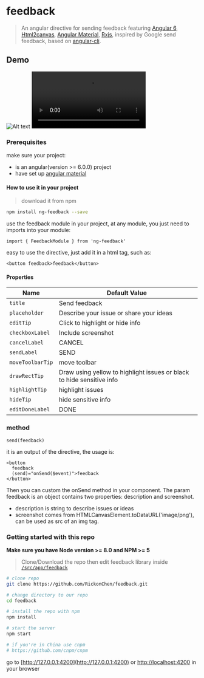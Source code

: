 # feedback
> An angular directive for sending feedback featuring [Angular 6](https://angular.io), [Html2canvas](https://html2canvas.hertzen.com/), [Angular Material](https://material.angular.io), [Rxjs](https://rxjs-dev.firebaseapp.com/), inspired by Google send feedback, based on [angular-cli](https://github.com/angular/angular-cli).

## Demo
![Alt text](/../screenshots/feedback.gif?raw=true "overview")
![Alt text](/../screenshots/feedback.webm)
### Prerequisites
make sure your project:
* is an angular(version >= 6.0.0) project
* have set up [angular material](https://github.com/angular/material2/blob/master/guides/getting-started.md)

#### How to use it in your project
> download it from npm

```bash
npm install ng-feedback --save
```

use the feedback module in your project, at any module, you just need to imports into your module:
```es6
import { FeedbackModule } from 'ng-feedback'
```

easy to use the directive, just add it in a html tag, such as:
```
<button feedback>feedback</button>
```

#### Properties

| Name             | Default Value                                                         |
|------------------|-----------------------------------------------------------------------|
| `title`          | Send feedback                                                         |
| `placeholder`    | Describe your issue or share your ideas                               |
| `editTip`        | Click to highlight or hide info                                       |
| `checkboxLabel`  | Include screenshot                                                    |
| `cancelLabel`    | CANCEL                                                                |
| `sendLabel`      | SEND                                                                  |
| `moveToolbarTip` | move toolbar                                                          |
| `drawRectTip`    | Draw using yellow to highlight issues or black to hide sensitive info |
| `highlightTip`   | highlight issues                                                      |
| `hideTip`        | hide sensitive info                                                   |
| `editDoneLabel`  | DONE                                                                  |

### method

```
send(feedback)
```

it is an output of the directive, the usage is:

```
<button 
  feedback 
  (send)="onSend($event)">feedback
</button>
```
Then you can custom the onSend method in your component.
The param feedback is an object contains two properties: description and screenshot.
* description is string to describe issues or ideas
* screenshot comes from HTMLCanvasElement.toDataURL('image/png'), can be used as src of an img tag.

### Getting started with this repo
**Make sure you have Node version >= 8.0 and NPM >= 5**
> Clone/Download the repo then edit feedback library inside [`/src/app/feedback`](/src/app/feedback)

```bash
# clone repo
git clone https://github.com/RickonChen/feedback.git

# change directory to our repo
cd feedback

# install the repo with npm
npm install

# start the server
npm start

# if you're in China use cnpm
# https://github.com/cnpm/cnpm
```
go to [http://127.0.0.1:4200](http://127.0.0.1:4200) or [http://localhost:4200](http://localhost:4200) in your browser
